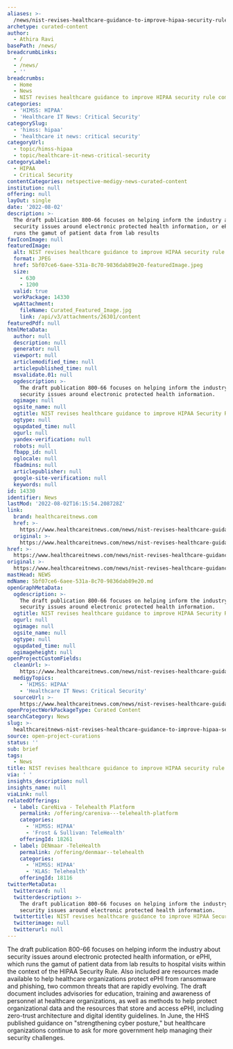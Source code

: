 ```yaml
---
aliases: >-
  /news/nist-revises-healthcare-guidance-to-improve-hipaa-security-rule-compliance
archetype: curated-content
author:
  - Athira Ravi
basePath: /news/
breadcrumbLinks:
  - /
  - /news/
  - ''
breadcrumbs:
  - Home
  - News
  - NIST revises healthcare guidance to improve HIPAA security rule compliance
categories:
  - 'HIMSS: HIPAA'
  - 'Healthcare IT News: Critical Security'
categorySlug:
  - 'himss: hipaa'
  - 'healthcare it news: critical security'
categoryUrl:
  - topic/himss-hipaa
  - topic/healthcare-it-news-critical-security
categoryLabel:
  - HIPAA
  - Critical Security
contentCategories: netspective-medigy-news-curated-content
institution: null
offering: null
layOut: single
date: '2022-08-02'
description: >-
  The draft publication 800-66 focuses on helping inform the industry about
  security issues around electronic protected health information, or ePHI, which
  runs the gamut of patient data from lab results
favIconImage: null
featuredImage:
  alt: NIST revises healthcare guidance to improve HIPAA security rule compliance
  format: JPEG
  href: 5bf07ce6-6aee-531a-8c70-9836dab89e20-featuredImage.jpeg
  size:
    - 630
    - 1200
  valid: true
  workPackage: 14330
  wpAttachment:
    fileName: Curated_Featured_Image.jpg
    link: /api/v3/attachments/26301/content
featuredPdf: null
htmlMetaData:
  author: null
  description: null
  generator: null
  viewport: null
  articlemodified_time: null
  articlepublished_time: null
  msvalidate.01: null
  ogdescription: >-
    The draft publication 800-66 focuses on helping inform the industry about
    security issues around electronic protected health information.
  ogimage: null
  ogsite_name: null
  ogtitle: NIST revises healthcare guidance to improve HIPAA Security Rule compliance
  ogtype: null
  ogupdated_time: null
  ogurl: null
  yandex-verification: null
  robots: null
  fbapp_id: null
  oglocale: null
  fbadmins: null
  articlepublisher: null
  google-site-verification: null
  keywords: null
id: 14330
identifier: News
lastMod: '2022-08-02T16:15:54.208728Z'
link:
  brand: healthcareitnews.com
  href: >-
    https://www.healthcareitnews.com/news/nist-revises-healthcare-guidance-improve-hipaa-security-rule-compliance
  original: >-
    https://www.healthcareitnews.com/news/nist-revises-healthcare-guidance-improve-hipaa-security-rule-compliance
href: >-
  https://www.healthcareitnews.com/news/nist-revises-healthcare-guidance-improve-hipaa-security-rule-compliance
original: >-
  https://www.healthcareitnews.com/news/nist-revises-healthcare-guidance-improve-hipaa-security-rule-compliance
mastHead: NEWS
mdName: 5bf07ce6-6aee-531a-8c70-9836dab89e20.md
openGraphMetaData:
  ogdescription: >-
    The draft publication 800-66 focuses on helping inform the industry about
    security issues around electronic protected health information.
  ogtitle: NIST revises healthcare guidance to improve HIPAA Security Rule compliance
  ogurl: null
  ogimage: null
  ogsite_name: null
  ogtype: null
  ogupdated_time: null
  ogimageheight: null
openProjectCustomFields:
  cleanUrl: >-
    https://www.healthcareitnews.com/news/nist-revises-healthcare-guidance-improve-hipaa-security-rule-compliance
  medigyTopics:
    - 'HIMSS: HIPAA'
    - 'Healthcare IT News: Critical Security'
  sourceUrl: >-
    https://www.healthcareitnews.com/news/nist-revises-healthcare-guidance-improve-hipaa-security-rule-compliance
openProjectWorkPackageType: Curated Content
searchCategory: News
slug: >-
  healthcareitnews-nist-revises-healthcare-guidance-to-improve-hipaa-security-rule-compliance
source: open-project-curations
status: ''
sub: brief
tags:
  - News
title: NIST revises healthcare guidance to improve HIPAA security rule compliance
via: ' '
insights_description: null
insights_name: null
viaLink: null
relatedOfferings:
  - label: CareNiva - Telehealth Platform
    permalink: /offering/careniva---telehealth-platform
    categories:
      - 'HIMSS: HIPAA'
      - 'Frost & Sullivan: TeleHealth'
    offeringId: 18261
  - label: DENmaar -TeleHealth
    permalink: /offering/denmaar--telehealth
    categories:
      - 'HIMSS: HIPAA'
      - 'KLAS: Telehealth'
    offeringId: 18116
twitterMetaData:
  twittercard: null
  twitterdescription: >-
    The draft publication 800-66 focuses on helping inform the industry about
    security issues around electronic protected health information.
  twittertitle: NIST revises healthcare guidance to improve HIPAA Security Rule compliance
  twitterimage: null
  twitterurl: null
---
```

<p>The draft publication 800-66 focuses on helping inform the industry about security issues around electronic protected health information, or ePHI, which runs the gamut of patient data from lab results to hospital visits within the context of the HIPAA Security Rule.
Also included are resources made available to help healthcare organizations protect ePHI from ransomware and phishing, two common threats that are rapidly evolving. The draft document includes advisories for education, training and awareness of personnel at healthcare organizations, as well as methods to help protect organizational data and the resources that store and access ePHI, including zero-trust architecture and digital identity guidelines.
In June, the HHS published guidance on "strengthening cyber posture," but healthcare organizations continue to ask for more government help managing their security challenges.</p>